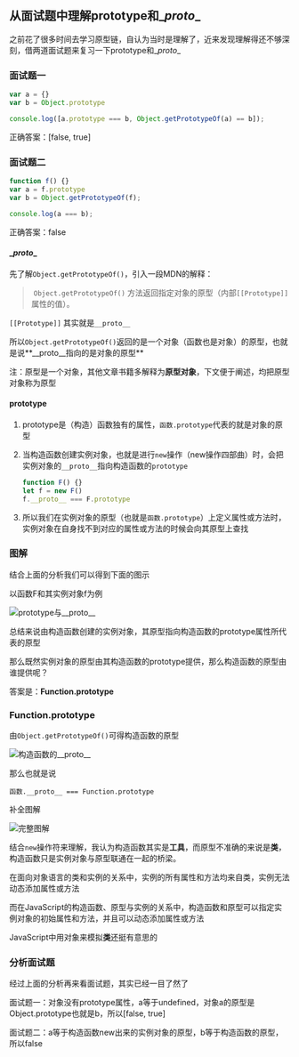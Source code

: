 ## 从面试题中理解prototype和\__proto__

之前花了很多时间去学习原型链，自认为当时是理解了，近来发现理解得还不够深刻，借两道面试题来复习一下prototype和\__proto__

### 面试题一

```js
var a = {}
var b = Object.prototype

console.log([a.prototype === b, Object.getPrototypeOf(a) == b]);
```

正确答案：[false, true]

### 面试题二

```js
function f() {}
var a = f.prototype 
var b = Object.getPrototypeOf(f); 

console.log(a === b); 
```

正确答案：false

#### \__proto__

先了解`Object.getPrototypeOf()`，引入一段MDN的解释：

> ​	`Object.getPrototypeOf()` 方法返回指定对象的原型（内部`[[Prototype]]`属性的值）。

`[[Prototype]]` 其实就是`__proto__`

所以`Object.getPrototypeOf()`返回的是一个对象（函数也是对象）的原型，也就是说**\__proto__指向的是对象的原型**

注：原型是一个对象，其他文章书籍多解释为**原型对象**，下文便于阐述，均把原型对象称为原型

#### prototype

1. prototype是（构造）函数独有的属性，`函数.prototype`代表的就是对象的原型

2. 当构造函数创建实例对象，也就是进行`new`操作（new操作四部曲）时，会把实例对象的`__proto__`指向构造函数的`prototype`

   ```js
   function F() {}
   let f = new F()
   f.__proto__ === F.prototype
   ```

3. 所以我们在实例对象的原型（也就是`函数.prototype`）上定义属性或方法时，实例对象在自身找不到对应的属性或方法的时候会向其原型上查找

### 图解

结合上面的分析我们可以得到下面的图示

以函数F和其实例对象f为例

![prototype与__proto__](E:\study\StudyProjects\lq_fullstack\articles\prototype与__proto__\prototype与__proto__.png)

总结来说由构造函数创建的实例对象，其原型指向构造函数的prototype属性所代表的原型

那么既然实例对象的原型由其构造函数的prototype提供，那么构造函数的原型由谁提供呢？

答案是：**Function.prototype**

### Function.prototype

由`Object.getPrototypeOf()`可得构造函数的原型

![构造函数的__proto__](E:\study\StudyProjects\lq_fullstack\articles\prototype与__proto__\构造函数的__proto__.png)

那么也就是说

`函数.__proto__ === Function.prototype`

补全图解

![完整图解](E:\study\StudyProjects\lq_fullstack\articles\prototype与__proto__\完整图解.png)

结合`new`操作符来理解，我认为构造函数其实是**工具**，而原型不准确的来说是**类**，构造函数只是实例对象与原型联通在一起的桥梁。

在面向对象语言的类和实例的关系中，实例的所有属性和方法均来自类，实例无法动态添加属性或方法

而在JavaScript的构造函数、原型与实例的关系中，构造函数和原型可以指定实例对象的初始属性和方法，并且可以动态添加属性或方法

JavaScript中用对象来模拟**类**还挺有意思的

### 分析面试题

经过上面的分析再来看面试题，其实已经一目了然了

面试题一：对象没有prototype属性，a等于undefined，对象a的原型是Object.prototype也就是b，所以[false, true]

面试题二：a等于构造函数new出来的实例对象的原型，b等于构造函数的原型，所以false